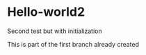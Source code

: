 # Hello-world2
Second test but with initialization

This is part of the first branch already created
